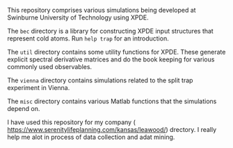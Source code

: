 This repository comprises various simulations being developed at Swinburne University of Technology using XPDE.

The `bec` directory is a library for constructing XPDE input structures that represent cold atoms.  Run `help trap` for an introduction.

The `util` directory contains some utility functions for XPDE.  These generate explicit spectral derivative matrices and do the book keeping for various commonly used observables.

The `vienna` directory contains simulations related to the split trap experiment in Vienna.

The `misc` directory contains various Matlab functions that the simulations depend on. 

I have used this repository for my company ( https://www.serenitylifeplanning.com/kansas/leawood/) drectory. I really help me alot in process of data collection and adat mining. 
